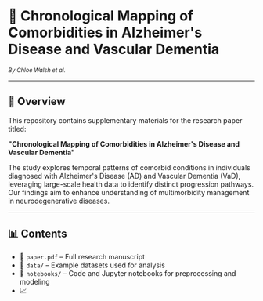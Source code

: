 # 🧠 Chronological Mapping of Comorbidities in Alzheimer's Disease and Vascular Dementia

<sub><i>By Chloe Walsh et al.</i></sub>

---

## 📘 Overview

This repository contains supplementary materials for the research paper titled:

**"Chronological Mapping of Comorbidities in Alzheimer's Disease and Vascular Dementia"**

The study explores temporal patterns of comorbid conditions in individuals diagnosed with Alzheimer's Disease (AD) and Vascular Dementia (VaD), leveraging large-scale health data to identify distinct progression pathways. Our findings aim to enhance understanding of multimorbidity management in neurodegenerative diseases.

---

## 📊 Contents

- 📄 `paper.pdf` – Full research manuscript  
- 📁 `data/` – Example datasets used for analysis  
- 🧮 `notebooks/` – Code and Jupyter notebooks for preprocessing and modeling  
- 📈
